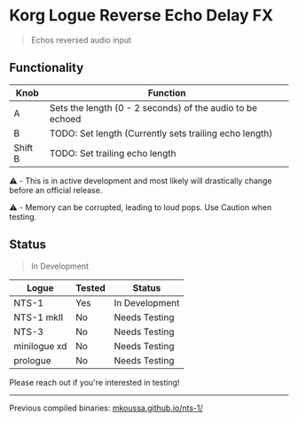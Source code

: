 # Korg Logue Reverse Echo Delay FX

>Echos reversed audio input

## Functionality

|Knob|Function|
|-|-|
|A|Sets the length (0 - 2 seconds) of the audio to be echoed|
|B|TODO: Set length (Currently sets trailing echo length)|
|Shift B|TODO: Set trailing echo length|

⚠️ - This is in active development and most likely will drastically change before an official release.

⚠️ - Memory can be corrupted, leading to loud pops. Use Caution when testing.

## Status

> In Development

|Logue|Tested|Status|
|-|-|-|
|NTS-1|Yes|In Development|
|NTS-1 mkII|No|Needs Testing|
|NTS-3|No|Needs Testing|
|minilogue xd|No|Needs Testing|
|prologue|No|Needs Testing|

Please reach out if you're interested in testing!

---

Previous compiled binaries: [mkoussa.github.io/nts-1/](https://mkoussa.github.io/nts-1/)